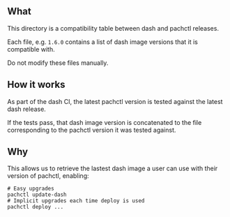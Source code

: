 ## What

This directory is a compatibility table between dash and pachctl releases.

Each file, e.g. `1.6.0` contains a list of dash image versions that it is compatible with.

Do not modify these files manually.

## How it works

As part of the dash CI, the latest pachctl version is tested against the latest dash release.

If the tests pass, that dash image version is concatenated to the file corresponding to the pachctl version it was tested against.

## Why

This allows us to retrieve the lastest dash image a user can use with their version of pachctl, enabling:

```
# Easy upgrades
pachctl update-dash
# Implicit upgrades each time deploy is used
pachctl deploy ...

```
